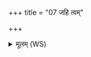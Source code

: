 +++
title = "07 जहि त्वम्"

+++
<details><summary>मूलम् (WS)</summary>

जहि त्वं तस्य प्राशमुतसत्योमुतानृताम् ।  
यो ऽस्मानिन्द्र वृत्रहन् वाचा प्राशं जिगीषति ॥ ७ ॥
</details>